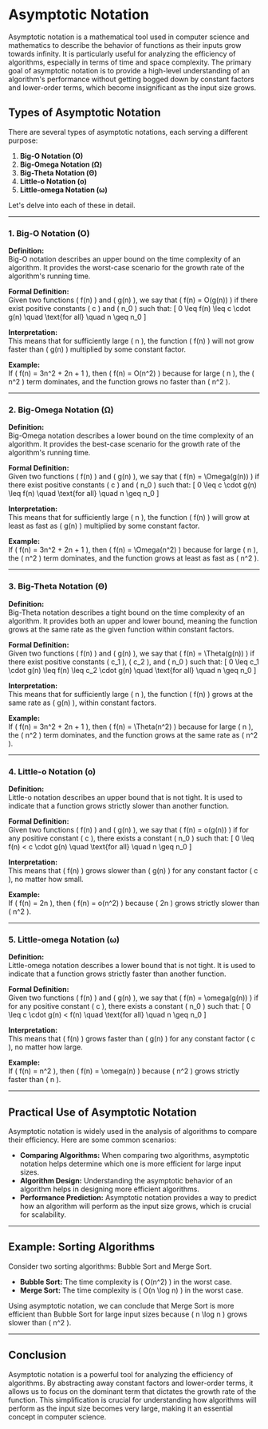# Asymptotic Notation

Asymptotic notation is a mathematical tool used in computer science and mathematics to describe the behavior of functions as their inputs grow towards infinity. It is particularly useful for analyzing the efficiency of algorithms, especially in terms of time and space complexity. The primary goal of asymptotic notation is to provide a high-level understanding of an algorithm's performance without getting bogged down by constant factors and lower-order terms, which become insignificant as the input size grows.

## Types of Asymptotic Notation

There are several types of asymptotic notations, each serving a different purpose:

1. **Big-O Notation (O)**
2. **Big-Omega Notation (Ω)**
3. **Big-Theta Notation (Θ)**
4. **Little-o Notation (o)**
5. **Little-omega Notation (ω)**

Let's delve into each of these in detail.

---

### 1. Big-O Notation (O)

**Definition:**  
Big-O notation describes an upper bound on the time complexity of an algorithm. It provides the worst-case scenario for the growth rate of the algorithm's running time.

**Formal Definition:**  
Given two functions \( f(n) \) and \( g(n) \), we say that \( f(n) = O(g(n)) \) if there exist positive constants \( c \) and \( n_0 \) such that:
\[ 0 \leq f(n) \leq c \cdot g(n) \quad \text{for all} \quad n \geq n_0 \]

**Interpretation:**  
This means that for sufficiently large \( n \), the function \( f(n) \) will not grow faster than \( g(n) \) multiplied by some constant factor.

**Example:**  
If \( f(n) = 3n^2 + 2n + 1 \), then \( f(n) = O(n^2) \) because for large \( n \), the \( n^2 \) term dominates, and the function grows no faster than \( n^2 \).

---

### 2. Big-Omega Notation (Ω)

**Definition:**  
Big-Omega notation describes a lower bound on the time complexity of an algorithm. It provides the best-case scenario for the growth rate of the algorithm's running time.

**Formal Definition:**  
Given two functions \( f(n) \) and \( g(n) \), we say that \( f(n) = \Omega(g(n)) \) if there exist positive constants \( c \) and \( n_0 \) such that:
\[ 0 \leq c \cdot g(n) \leq f(n) \quad \text{for all} \quad n \geq n_0 \]

**Interpretation:**  
This means that for sufficiently large \( n \), the function \( f(n) \) will grow at least as fast as \( g(n) \) multiplied by some constant factor.

**Example:**  
If \( f(n) = 3n^2 + 2n + 1 \), then \( f(n) = \Omega(n^2) \) because for large \( n \), the \( n^2 \) term dominates, and the function grows at least as fast as \( n^2 \).

---

### 3. Big-Theta Notation (Θ)

**Definition:**  
Big-Theta notation describes a tight bound on the time complexity of an algorithm. It provides both an upper and lower bound, meaning the function grows at the same rate as the given function within constant factors.

**Formal Definition:**  
Given two functions \( f(n) \) and \( g(n) \), we say that \( f(n) = \Theta(g(n)) \) if there exist positive constants \( c_1 \), \( c_2 \), and \( n_0 \) such that:
\[ 0 \leq c_1 \cdot g(n) \leq f(n) \leq c_2 \cdot g(n) \quad \text{for all} \quad n \geq n_0 \]

**Interpretation:**  
This means that for sufficiently large \( n \), the function \( f(n) \) grows at the same rate as \( g(n) \), within constant factors.

**Example:**  
If \( f(n) = 3n^2 + 2n + 1 \), then \( f(n) = \Theta(n^2) \) because for large \( n \), the \( n^2 \) term dominates, and the function grows at the same rate as \( n^2 \).

---

### 4. Little-o Notation (o)

**Definition:**  
Little-o notation describes an upper bound that is not tight. It is used to indicate that a function grows strictly slower than another function.

**Formal Definition:**  
Given two functions \( f(n) \) and \( g(n) \), we say that \( f(n) = o(g(n)) \) if for any positive constant \( c \), there exists a constant \( n_0 \) such that:
\[ 0 \leq f(n) < c \cdot g(n) \quad \text{for all} \quad n \geq n_0 \]

**Interpretation:**  
This means that \( f(n) \) grows slower than \( g(n) \) for any constant factor \( c \), no matter how small.

**Example:**  
If \( f(n) = 2n \), then \( f(n) = o(n^2) \) because \( 2n \) grows strictly slower than \( n^2 \).

---

### 5. Little-omega Notation (ω)

**Definition:**  
Little-omega notation describes a lower bound that is not tight. It is used to indicate that a function grows strictly faster than another function.

**Formal Definition:**  
Given two functions \( f(n) \) and \( g(n) \), we say that \( f(n) = \omega(g(n)) \) if for any positive constant \( c \), there exists a constant \( n_0 \) such that:
\[ 0 \leq c \cdot g(n) < f(n) \quad \text{for all} \quad n \geq n_0 \]

**Interpretation:**  
This means that \( f(n) \) grows faster than \( g(n) \) for any constant factor \( c \), no matter how large.

**Example:**  
If \( f(n) = n^2 \), then \( f(n) = \omega(n) \) because \( n^2 \) grows strictly faster than \( n \).

---

## Practical Use of Asymptotic Notation

Asymptotic notation is widely used in the analysis of algorithms to compare their efficiency. Here are some common scenarios:

- **Comparing Algorithms:** When comparing two algorithms, asymptotic notation helps determine which one is more efficient for large input sizes.
- **Algorithm Design:** Understanding the asymptotic behavior of an algorithm helps in designing more efficient algorithms.
- **Performance Prediction:** Asymptotic notation provides a way to predict how an algorithm will perform as the input size grows, which is crucial for scalability.

---

## Example: Sorting Algorithms

Consider two sorting algorithms: Bubble Sort and Merge Sort.

- **Bubble Sort:** The time complexity is \( O(n^2) \) in the worst case.
- **Merge Sort:** The time complexity is \( O(n \log n) \) in the worst case.

Using asymptotic notation, we can conclude that Merge Sort is more efficient than Bubble Sort for large input sizes because \( n \log n \) grows slower than \( n^2 \).

---

## Conclusion

Asymptotic notation is a powerful tool for analyzing the efficiency of algorithms. By abstracting away constant factors and lower-order terms, it allows us to focus on the dominant term that dictates the growth rate of the function. This simplification is crucial for understanding how algorithms will perform as the input size becomes very large, making it an essential concept in computer science.